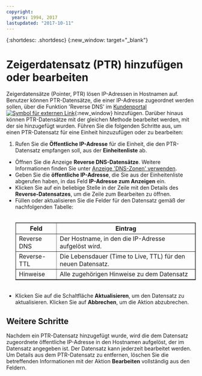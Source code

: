 ```yaml
---
copyright:
  years: 1994, 2017
lastupdated: "2017-10-11"
---
```


{:shortdesc: .shortdesc}
{:new_window: target="_blank"}

# Zeigerdatensatz (PTR) hinzufügen oder bearbeiten

Zeigerdatensätze (Pointer, PTR) lösen IP-Adressen in Hostnamen auf. Benutzer können PTR-Datensätze, die einer IP-Adresse zugeordnet werden sollen, über die Funktion 'Reverse DNS' im [Kundenportal ![Symbol für externen Link](../../icons/launch-glyph.svg "Symbol für externen Link")](https://control.softlayer.com/){:new_window} hinzufügen. Darüber hinaus können PTR-Datensätze mit der gleichen Methode bearbeitet werden, mit der sie hinzugefügt wurden. Führen Sie die folgenden Schritte aus, um einen PTR-Datensatz für eine Einheit hinzuzufügen oder zu bearbeiten:

1. Rufen Sie die **Öffentliche IP-Adresse** für die Einheit, die den PTR-Datensatz empfangen soll, aus der **Einheitenliste** ab.
* Öffnen Sie die Anzeige **Reverse DNS-Datensätze**. Weitere Informationen finden Sie unter [Anzeige 'DNS-Zonen' verwenden](use-dns-zones-screen.html).
* Geben Sie die **öffentliche IP-Adresse**, die Sie aus der Einheitenliste abgerufen haben, in das Feld **IP-Adresse zum Anzeigen** ein.
* Klicken Sie auf ein beliebige Stelle in der Zeile mit den Details des **Reverse-Datensatzes**, um die Zeile zum Bearbeiten zu öffnen.
* Füllen oder aktualisieren Sie die Felder für den Datensatz gemäß der nachfolgenden Tabelle:<br/><br/><table border="1"><tbody><tr><th>Feld</th><th>Eintrag</th></tr><tr><td>Reverse DNS</td><td>Der Hostname, in den die IP-Adresse aufgelöst wird.</td></tr><tr><td>Reverse-TTL</td><td>Die Lebensdauer (Time to Live, TTL) für den neuen Datensatz.</td></tr><tr><td>Hinweise</td><td>Alle zugehörigen Hinweise zu dem Datensatz</td></tr></tbody></table><br/>
* Klicken Sie auf die Schaltfläche **Aktualisieren**, um den Datensatz zu aktualisieren. Klicken Sie auf **Abbrechen**, um die Aktion abzubrechen.

## Weitere Schritte

Nachdem ein PTR-Datensatz hinzugefügt wurde, wird die dem Datensatz zugeordnete öffentliche IP-Adresse in den Hostnamen aufgelöst, der im Datensatz angegeben ist. Der Datensatz kann jederzeit bearbeitet werden. Um Details aus dem PTR-Datensatz zu entfernen, löschen Sie die betreffenden Informationen mit der Aktion **Bearbeiten** vollständig aus den Feldern.
